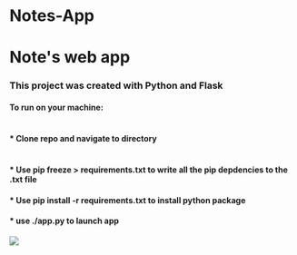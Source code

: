 # Notes-App

<h1> Note's web app </h1>

<h3> This project was created with Python and Flask </h3>
<h4> To run on your machine:</h4>
<div><h4 style="display: inline-block"> * Clone repo and navigate to directory </h4>
<h4> * Use pip freeze > requirements.txt to write all the pip depdencies to  the .txt file</h4>
<h4> * Use pip install -r requirements.txt to install python package </h4>
<h4> * use ./app.py to launch app </h4>

<img src="https://user-images.githubusercontent.com/52264361/158041323-54e0b54d-7b58-466c-b2fc-d0ac32a669b5.PNG">
